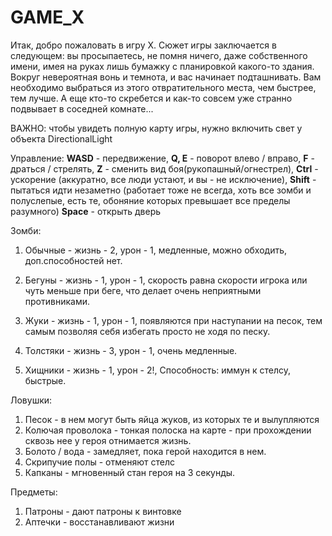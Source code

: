 # GAME_X

Итак, добро пожаловать в игру X. 
Сюжет игры заключается в следующем: вы просыпаетесь, не помня ничего, даже собственного имени, имея на руках лишь бумажку с планировкой какого-то здания. Вокруг невероятная вонь и темнота, и вас начинает подташнивать. Вам необходимо выбраться из этого отвратительного места, чем быстрее, тем лучше. А еще кто-то скребется и как-то совсем уже странно подвывает в соседней комнате...

ВАЖНО: чтобы увидеть полную карту игры, нужно включить свет у объекта DirectionalLight

Управление:
**WASD** - передвижение,
**Q, E** - поворот влево / вправо,
**F** - драться / стрелять,
**Z** - сменить вид боя(рукопашный/огнестрел),
**Ctrl** - ускорение (аккуратно, все люди устают, и вы - не исключение),
**Shift** - пытаться идти незаметно (работает тоже не всегда, хоть все зомби и полуслепые, есть те, обоняние которых превышает все пределы разумного)
**Space** - открыть дверь

Зомби:
1) Обычные - жизнь - 2, урон - 1, медленные, можно обходить, доп.способностей нет.

2) Бегуны - жизнь - 1, урон - 1, скорость равна скорости игрока или чуть меньше при беге, что делает очень неприятными противниками.

3) Жуки - жизнь - 1, урон - 1, появляются при наступании на песок, тем самым позволяя себя избегать просто не ходя по песку.

4) Толстяки - жизнь - 3, урон - 1, очень медленные.

5) Хищники - жизнь - 1, урон - 2!, Способность: иммун к стелсу, быстрые.


Ловушки:

1) Песок - в нем могут быть яйца жуков, из которых те и вылупляются
2) Колючая проволока - тонкая полоска на карте - при прохождении сквозь нее у героя отнимается жизнь.
3) Болото / вода - замедляет, пока герой находится в нем.
4) Скрипучие полы - отменяют стелс
5) Капканы - мгновенный стан героя на 3 секунды.

Предметы:
1) Патроны - дают патроны к винтовке
2) Аптечки - восстанавливают жизни

